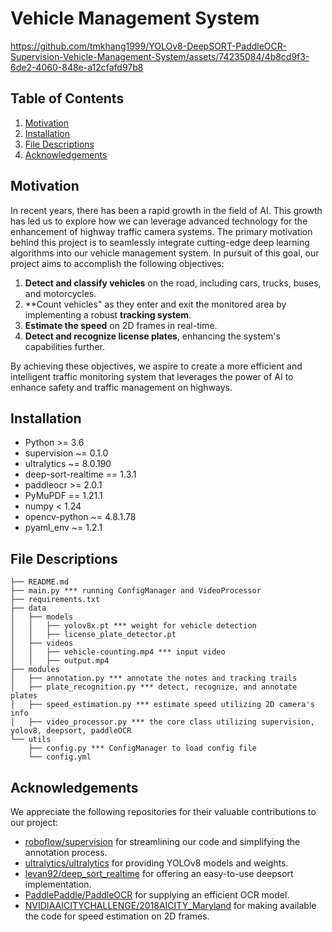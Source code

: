 # Vehicle Management System
https://github.com/tmkhang1999/YOLOv8-DeepSORT-PaddleOCR-Supervision-Vehicle-Management-System/assets/74235084/4b8cd9f3-6de2-4060-848e-a12cfafd97b8

## Table of Contents
1. [Motivation](#motivation)
2. [Installation](#installation)
3. [File Descriptions](#files)
4. [Acknowledgements](#acknowledgements)

## Motivation<a name="motivation"></a>
In recent years, there has been a rapid growth in the field of AI. This growth has led us to explore how we can leverage advanced technology for the enhancement of highway traffic camera systems. The primary motivation behind this project is to seamlessly integrate cutting-edge deep learning algorithms into our vehicle management system. In pursuit of this goal, our project aims to accomplish the following objectives:

1. **Detect and classify vehicles** on the road, including cars, trucks, buses, and motorcycles.
2. **Count vehicles" as they enter and exit the monitored area by implementing a robust **tracking system**.
3. **Estimate the speed** on 2D frames in real-time.
4. **Detect and recognize license plates**, enhancing the system's capabilities further.

By achieving these objectives, we aspire to create a more efficient and intelligent traffic monitoring system that leverages the power of AI to enhance safety and traffic management on highways.

## Installation <a name="installation"></a>
- Python >= 3.6
- supervision ~= 0.1.0
- ultralytics ~= 8.0.190
- deep-sort-realtime == 1.3.1
- paddleocr >= 2.0.1
- PyMuPDF == 1.21.1
- numpy < 1.24
- opencv-python ~= 4.8.1.78
- pyaml_env ~= 1.2.1



## File Descriptions <a name="files"></a>
```angular2html
├── README.md
├── main.py *** running ConfigManager and VideoProcessor
├── requirements.txt
├── data
│   ├── models
│   │   ├── yolov8x.pt *** weight for vehicle detection
│   │   ├── license_plate_detector.pt
│   ├── videos
│   │   ├── vehicle-counting.mp4 *** input video
│   │   ├── output.mp4
├── modules
│   ├── annotation.py *** annotate the notes and tracking trails
│   ├── plate_recognition.py *** detect, recognize, and annotate plates
│   ├── speed_estimation.py *** estimate speed utilizing 2D camera's info
│   ├── video_processor.py *** the core class utilizing supervision, yolov8, deepsort, paddleOCR
└── utils
    ├── config.py *** ConfigManager to load config file
    └── config.yml
```

## Acknowledgements<a name="acknowledgements"></a>
We appreciate the following repositories for their valuable contributions to our project:
- [roboflow/supervision](https://github.com/roboflow/supervision) for streamlining our code and simplifying the annotation process.
- [ultralytics/ultralytics](https://github.com/ultralytics/ultralytics) for providing YOLOv8 models and weights.
- [levan92/deep_sort_realtime](https://github.com/levan92/deep_sort_realtime) for offering an easy-to-use deepsort implementation.
- [PaddlePaddle/PaddleOCR](https://github.com/PaddlePaddle/PaddleOCR) for supplying an efficient OCR model.
- [NVIDIAAICITYCHALLENGE/2018AICITY_Maryland](https://github.com/NVIDIAAICITYCHALLENGE/2018AICITY_Maryland/tree/master) for making available the code for speed estimation on 2D frames.
